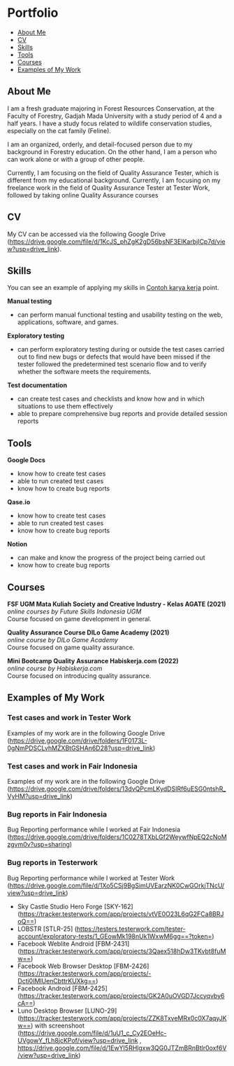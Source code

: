 # Portfolio
- [About Me](#about-me)
- [CV](#cv)
- [Skills](#skills)
- [Tools](#tools)
- [Courses](#courses)
- [Examples of My Work](#examples-of-my-work)
 
## About Me

I am a fresh graduate majoring in Forest Resources Conservation, at the Faculty of Forestry, Gadjah Mada University with a study period of 4 and a half years. I have a study focus related to wildlife conservation studies, especially on the cat family (Feline).

I am an organized, orderly, and detail-focused person due to my background in Forestry education. On the other hand, I am a person who can work alone or with a group of other people.

Currently, I am focusing on the field of Quality Assurance Tester, which is different from my educational background. Currently, I am focusing on my freelance work in the field of Quality Assurance Tester at Tester Work, followed by taking online Quality Assurance courses

## CV
My CV can be accessed via the following Google Drive (https://drive.google.com/file/d/1KcJS_phZgK2gD56bsNF3EIKarbjICp7d/view?usp=drive_link).

## Skills

You can see an example of applying my skills in [Contoh karya kerja](#examples-of-my-work) point. 

__Manual testing__
  * can perform manual functional testing and usability testing on the web, applications, software, and games.
    
__Exploratory testing__
  * can perform exploratory testing during or outside the test cases carried out to find new bugs or defects that would have been missed if the tester followed the predetermined test scenario flow and to verify whether the software meets the requirements.

__Test documentation__
  * can create test cases and checklists and know how and in which situations to use them effectively
  * able to prepare comprehensive bug reports and provide detailed session reports
    
## Tools

__Google Docs__
  * know how to create test cases
  * able to run created test cases
  * know how to create bug reports
    
__Qase.io__
  * know how to create test cases
  * able to run created test cases
  * know how to create bug reports
    
__Notion__
  * can make and know the progress of the project being carried out
  * know how to create bug reports

## Courses

__FSF UGM Mata Kuliah Society and Creative Industry - Kelas AGATE (2021)__  
*online courses by Future Skills Indonesia UGM*  
Course focused on game development in general.  

__Quality Assurance Course DILo Game Academy (2021)__  
*online course by DILo Game Academy*  
Course focused on game quality assurance.   

__Mini Bootcamp Quality Assurance Habiskerja.com (2022)__  
*online course by Habiskerja.com*  
Course focused on introducing quality assurance.   

## Examples of My Work

### Test cases and work in Tester Work
Examples of my work are in the following Google Drive (https://drive.google.com/drive/folders/1F0173L-0gNmPDSCLvhMZXBtGSHAn6D28?usp=drive_link)

### Test cases and work in Fair Indonesia
Examples of my work are in the following Google Drive (https://drive.google.com/drive/folders/13dvQPcmLKydDSIRf6uESG0ntshR_VyHM?usp=drive_link)

### Bug reports in Fair Indonesia
Bug Reporting performance while I worked at Fair Indonesia (https://drive.google.com/drive/folders/1C0278TXbLGf2WeywfNpEQ2cNoMzgvm0v?usp=sharing)

### Bug reports in Testerwork
Bug Reporting performance while I worked at Tester Work (https://drive.google.com/file/d/1Xo5CSj9BgSimUVEarzNK0CwGOrkjTNcU/view?usp=drive_link)
- Sky Castle Studio Hero Forge [SKY-162] (https://tracker.testerwork.com/app/projects/vtVE0O23L6qG2FCa8BRJoQ==)
- LOBSTR [STLR-25] (https://testers.testerwork.com/tester-account/exploratory-tests/1_GEowMk198nUk1WxwM6gg==?token=)
- Facebook Weblite Android [FBM-2431] (https://tracker.testerwork.com/app/projects/3Qaex518hDw3TKvbt8fuMw==)
- Facebook Web Browser Desktop [FBM-2426] (https://tracker.testerwork.com/app/projects/-Dcti0IMlUenCbttrKUXkg==)
- Facebook Android [FBM-2425] (https://tracker.testerwork.com/app/projects/GK2A0uOVGD7Jccyqvby6cA==)
- Luno Desktop Browser [LUNO-29] (https://tracker.testerwork.com/app/projects/ZZK8TxveMRx0c0X7aqyJKw==) with screenshoot (https://drive.google.com/file/d/1uU1_c_Cy2EOeHc-UVgowY_fLh8jcKPof/view?usp=drive_link , https://drive.google.com/file/d/1EwYI5RHlgxw3QG0JTZmBRnBtlr0oxf6V/view?usp=drive_link) 
